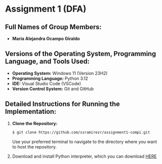 # Assignment 1 (DFA)
## Full Names of Group Members:

- **María Alejandra Ocampo Giraldo**

## Versions of the Operating System, Programming Language, and Tools Used:

- **Operating System:** Windows 11 (Version 23H2)
- **Programming Language:** Python 3.12
- **IDE:** Visual Studio Code (VSCode)
- **Version Control System:** Git and GitHub

## Detailed Instructions for Running the Implementation:

1. **Clone the Repository:**
   ```bash
   $ git clone https://github.com/ssramirezr/assignment1-compi.git
   ```
    Use your preferred terminal to navigate to the directory where you want to host the repository.

1. Download and install Python interpreter, which you can download [HERE](https://www.python.org/downloads/)
   
